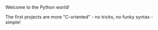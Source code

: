 Welcome to the Python world!

The first projects are more "C-oriented" - no tricks, no funky syntax - simple!